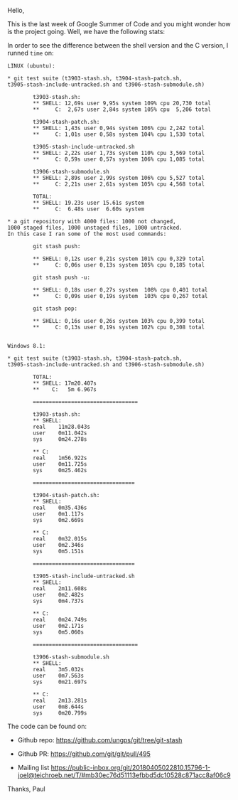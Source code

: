 Hello,

This is the last week of Google Summer of Code and you might wonder how is the project going. Well, we have the following stats:

In order to see the difference between the shell version and
the C version, I runned `time` on:

```
LINUX (ubuntu):

* git test suite (t3903-stash.sh, t3904-stash-patch.sh,
t3905-stash-include-untracked.sh and t3906-stash-submodule.sh)

        t3903-stash.sh:
        ** SHELL: 12,69s user 9,95s system 109% cpu 20,730 total
        **     C:  2,67s user 2,84s system 105% cpu  5,206 total

        t3904-stash-patch.sh:
        ** SHELL: 1,43s user 0,94s system 106% cpu 2,242 total
        **     C: 1,01s user 0,58s system 104% cpu 1,530 total

        t3905-stash-include-untracked.sh
        ** SHELL: 2,22s user 1,73s system 110% cpu 3,569 total
        **     C: 0,59s user 0,57s system 106% cpu 1,085 total

        t3906-stash-submodule.sh
        ** SHELL: 2,89s user 2,99s system 106% cpu 5,527 total
        **     C: 2,21s user 2,61s system 105% cpu 4,568 total

        TOTAL:
        ** SHELL: 19.23s user 15.61s system
        **     C:  6.48s user  6.60s system

* a git repository with 4000 files: 1000 not changed,
1000 staged files, 1000 unstaged files, 1000 untracked.
In this case I ran some of the most used commands:

        git stash push:

        ** SHELL: 0,12s user 0,21s system 101% cpu 0,329 total
        **     C: 0,06s user 0,13s system 105% cpu 0,185 total

        git stash push -u:

        ** SHELL: 0,18s user 0,27s system  108% cpu 0,401 total
        **     C: 0,09s user 0,19s system  103% cpu 0,267 total

        git stash pop:

        ** SHELL: 0,16s user 0,26s system 103% cpu 0,399 total
        **     C: 0,13s user 0,19s system 102% cpu 0,308 total


Windows 8.1:

* git test suite (t3903-stash.sh, t3904-stash-patch.sh,
t3905-stash-include-untracked.sh and t3906-stash-submodule.sh)

        TOTAL:
        ** SHELL: 17m20.407s
        **    C:   5m 6.967s

        =================================

        t3903-stash.sh:
        ** SHELL:
        real    11m28.043s
        user    0m11.042s
        sys     0m24.278s

        ** C:
        real    1m56.922s
        user    0m11.725s
        sys     0m25.462s

        ================================

        t3904-stash-patch.sh:
        ** SHELL:
        real    0m35.436s
        user    0m1.117s
        sys     0m2.669s

        ** C:
        real    0m32.015s
        user    0m2.346s
        sys     0m5.151s

        ================================

        t3905-stash-include-untracked.sh
        ** SHELL:
        real    2m11.608s
        user    0m2.482s
        sys     0m4.737s

        ** C:
        real    0m24.749s
        user    0m2.171s
        sys     0m5.060s

        =================================

        t3906-stash-submodule.sh
        ** SHELL:
        real    3m5.032s
        user    0m7.563s
        sys     0m21.697s

        ** C:
        real    2m13.281s
        user    0m8.644s
        sys     0m20.799s
```

The code can be found on:

* Github repo: https://github.com/ungps/git/tree/git-stash

* Github PR: https://github.com/git/git/pull/495

* Mailing list https://public-inbox.org/git/20180405022810.15796-1-joel@teichroeb.net/T/#mb30ec76d51113efbbd5dc10528c871acc8af06c9

Thanks,
Paul
